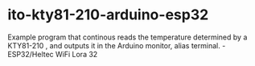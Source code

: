 # ito-kty81-210-arduino-esp32
Example program that continous reads the temperature determined by a KTY81-210 , and outputs it in the Arduino monitor, alias terminal. - ESP32/Heltec WiFi Lora 32
